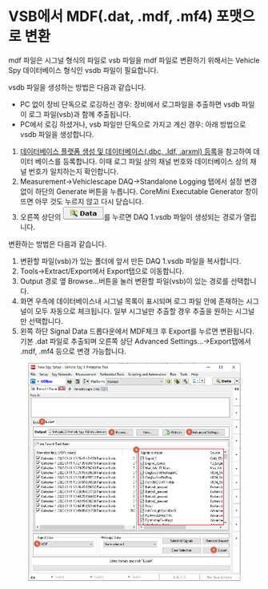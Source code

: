 # VSB에서 MDF(.dat, .mdf, .mf4) 포맷으로 변환

mdf 파일은 시그널 형식의 파일로 vsb 파일을 mdf 파일로 변환하기 위해서는 Vehicle Spy 데이터베이스 형식인 vsdb 파일이 필요합니다.

vsdb 파일을 생성하는 방법은 다음과 같습니다.

* PC 없이 장비 단독으로 로깅하신 경우: 장비에서 로그파일을 추출하면 vsdb 파일이 로그 파일(vsb)과 함께 추출됩니다.
* PC에서 로깅 하셨거나, vsb 파일만 단독으로 가지고 계신 경우: 아래 방법으로 vsdb 파일을 생성합니다.

1. [데이터베이스 플랫폼 생성 및 데이터베이스(.dbc, .ldf, .arxml) 등록](../../시작하기/데이터베이스-플랫폼-생성-및-데이터베이스-dbc-ldf-arxml-등록.md)을 참고하여 데이터 베이스를 등록합니다. 이때 로그 파일 상의 채널 번호와 데이터베이스 상의 채널 번호가 일치하는지 확인합니다.
2. Measurement->Vehiclescape DAQ->Standalone Logging 탭에서 설정 변경 없이 하단의 Generate 버튼을 누릅니다. CoreMini Executable Generator 창이 뜨면 아무 것도 누르지 않고 다시 닫습니다.
3. 오른쪽 상단의 ![Data](<../../.gitbook/assets/2022-02-03-15-04-05 (1).png>)를 누르면 DAQ 1.vsdb 파일이 생성되는 경로가 열립니다.

변환하는 방법은 다음과 같습니다.

1. 변환할 파일(vsb)가 있는 폴더에 앞서 만든 DAQ 1.vsdb 파일을 복사합니다.
2. Tools->Extract/Export에서 Export탭으로 이동합니다.
3. Output 경로 옆 Browse...버튼을 눌러 변환할 파일(vsb)이 있는 경로를 선택합니다.
4. 화면 우측에 데이터베이스내 시그널 목록이 표시되며 로그 파일 안에 존재하는 시그널이 모두 자동으로 체크됩니다. 일부 시그널만 추출할 경우 추출을 원하는 시그널만 선택합니다.
5. 왼쪽 하단 Signal Data 드롭다운에서 MDF체크 후 Export를 누르면 변환됩니다. 기본 .dat 파일로 추출되며 오른쪽 상단 Advanced Settings...->Export탭에서 .mdf, .mf4 등으로 변경 가능합니다.&#x20;

<figure><img src="../../.gitbook/assets/2022-02-28-13-13-23.png" alt=""><figcaption></figcaption></figure>
